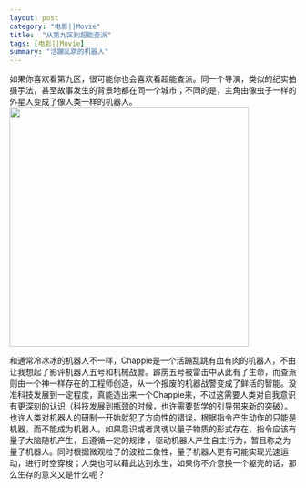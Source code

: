 ```yaml
---
layout: post
category: "电影||Movie"
title:  "从第九区到超能查派"
tags: [电影||Movie]
summary: "活蹦乱跳的机器人"
---
```

如果你喜欢看第九区，很可能你也会喜欢看超能查派。同一个导演，类似的纪实拍摄手法，甚至故事发生的背景地都在同一个城市；不同的是，主角由像虫子一样的外星人变成了像人类一样的机器人。      
<img alt="" border="0" src="http://ww1.sinaimg.cn/mw690/4df62ff3gw1esqys6zucqj20ap0go417.jpg" width=420px>     


和通常冷冰冰的机器人不一样，Chappie是一个活蹦乱跳有血有肉的机器人，不由让我想起了影评机器人五号和机械战警。霹雳五号被雷击中从此有了生命，而查派则由一个神一样存在的工程师创造，从一个报废的机器战警变成了鲜活的智能。没准科技发展到一定程度，真能造出来一个Chappie来，不过这需要人类对自我意识有更深刻的认识（科技发展到瓶颈的时候，也许需要哲学的引导带来新的突破）。也许人类对机器人的研制一开始就犯了方向性的错误，根据指令产生动作的只能是机器，而不能成为机器人。如果意识或者灵魂以量子物质的形式存在，指令应该有量子大脑随机产生，且遵循一定的规律 ，驱动机器人产生自主行为，暂且称之为量子机器人。同时根据微观粒子的波粒二象性，量子机器人更有可能实现光速运动，进行时空穿梭；人类也可以藉此达到永生，如果你不介意换一个躯壳的话，那么生存的意义又是什么呢？  
     
